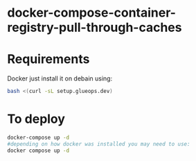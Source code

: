 # docker-compose-container-registry-pull-through-caches


# Requirements

Docker just install it on debain using:
```bash
bash <(curl -sL setup.glueops.dev)
```

# To deploy

```bash
docker-compose up -d
#depending on how docker was installed you may need to use:
docker compose up -d
```
